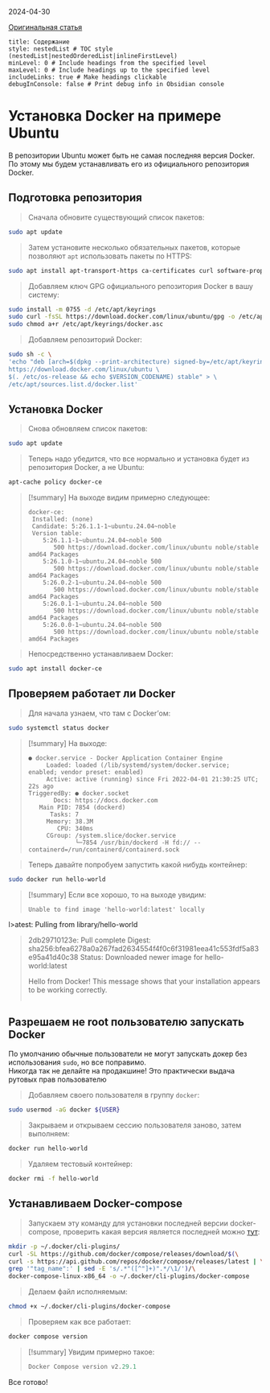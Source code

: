 2024-04-30

[Оригинальная статья](https://totaku.ru/ustanovka-docker-i-docker-compose-na-ubuntu-24-04/)

```table-of-contents
title: Содержание
style: nestedList # TOC style (nestedList|nestedOrderedList|inlineFirstLevel)
minLevel: 0 # Include headings from the specified level
maxLevel: 0 # Include headings up to the specified level
includeLinks: true # Make headings clickable
debugInConsole: false # Print debug info in Obsidian console
```
# Установка Docker на примере Ubuntu

В репозитории Ubuntu может быть не самая последняя версия Docker. По этому мы будем устанавливать его из официального репозитория Docker.

## Подготовка репозитория

>Сначала обновите существующий список пакетов:
```bash
sudo apt update
```

>Затем установите несколько обязательных пакетов, которые позволяют `apt` использовать пакеты по HTTPS:
```bash
sudo apt install apt-transport-https ca-certificates curl software-properties-common
```

>Добавляем ключ GPG официального репозитория Docker в вашу систему:
```bash
sudo install -m 0755 -d /etc/apt/keyrings
sudo curl -fsSL https://download.docker.com/linux/ubuntu/gpg -o /etc/apt/keyrings/docker.asc
sudo chmod a+r /etc/apt/keyrings/docker.asc
```

>Добавляем репозиторий Docker:
```bash
sudo sh -c \
'echo "deb [arch=$(dpkg --print-architecture) signed-by=/etc/apt/keyrings/docker.asc] \
https://download.docker.com/linux/ubuntu \
$(. /etc/os-release && echo $VERSION_CODENAME) stable" > \
/etc/apt/sources.list.d/docker.list'
```

## Установка Docker

>Снова обновляем список пакетов:
```bash
sudo apt update
```

>Теперь надо убедится, что все нормально и установка будет из репозитория Docker, а не Ubuntu:
```bash
apt-cache policy docker-ce
```

>[!summary] На выходе видим примерно следующее:
>```
>docker-ce:
>  Installed: (none)
>  Candidate: 5:26.1.1-1~ubuntu.24.04~noble
>  Version table:
>     5:26.1.1-1~ubuntu.24.04~noble 500
>        500 https://download.docker.com/linux/ubuntu noble/stable amd64 Packages
>     5:26.1.0-1~ubuntu.24.04~noble 500
>        500 https://download.docker.com/linux/ubuntu noble/stable amd64 Packages
>     5:26.0.2-1~ubuntu.24.04~noble 500
>        500 https://download.docker.com/linux/ubuntu noble/stable amd64 Packages
>     5:26.0.1-1~ubuntu.24.04~noble 500
>        500 https://download.docker.com/linux/ubuntu noble/stable amd64 Packages
>     5:26.0.0-1~ubuntu.24.04~noble 500
>        500 https://download.docker.com/linux/ubuntu noble/stable amd64 Packages
>```

>Непосредственно устанавливаем Docker:
```bash
sudo apt install docker-ce
```

## Проверяем работает ли Docker

>Для начала узнаем, что там с Docker’ом:
```bash
sudo systemctl status docker
```

>[!summary] На выходе:
>```
> ● docker.service - Docker Application Container Engine
>      Loaded: loaded (/lib/systemd/system/docker.service; enabled; vendor preset: enabled)
>      Active: active (running) since Fri 2022-04-01 21:30:25 UTC; 22s ago
>TriggeredBy: ● docker.socket
>        Docs: https://docs.docker.com
>    Main PID: 7854 (dockerd)
>       Tasks: 7
>      Memory: 38.3M
>         CPU: 340ms
>      CGroup: /system.slice/docker.service
>              └─7854 /usr/bin/dockerd -H fd:// --containerd=/run/containerd/containerd.sock
>```

>Теперь давайте попробуем запустить какой нибудь контейнер:
```bash
sudo docker run hello-world
```

>[!summary] Если все хорошо, то на выходе увидим:
>```
>Unable to find image 'hello-world:latest' locally
l>atest: Pulling from library/hello-world
>2db29710123e: Pull complete
>Digest: sha256:bfea6278a0a267fad2634554f4f0c6f31981eea41c553fdf5a83e95a41d40c38
>Status: Downloaded newer image for hello-world:latest
>
>Hello from Docker!
>This message shows that your installation appears to be working correctly.
>```

## Разрешаем не root пользователю запускать Docker

По умолчанию обычные пользователи не могут запускать докер без использования `sudo`, но все поправимо.  
Никогда так не делайте на продакшине! Это практически выдача рутовых прав пользователю

>Добавляем своего пользователя в группу `docker`:
```bash
sudo usermod -aG docker ${USER}
```

>Закрываем и открываем сессию пользователя заново, затем выполняем:
```bash
docker run hello-world
```

>Удаляем тестовый контейнер:
```bash
docker rmi -f hello-world
```
## Устанавливаем Docker-compose

>Запускаем эту команду для установки последней версии docker-compose, проверить какая версия является последней можно [тут](https://github.com/docker/compose/releases):
```bash
mkdir -p ~/.docker/cli-plugins/
curl -SL https://github.com/docker/compose/releases/download/$(\
curl -s https://api.github.com/repos/docker/compose/releases/latest | \
grep '"tag_name":' | sed -E 's/.*"([^"]+)".*/\1/')/\
docker-compose-linux-x86_64 -o ~/.docker/cli-plugins/docker-compose
```

>Делаем файл исполняемым:
```bash
chmod +x ~/.docker/cli-plugins/docker-compose
```

> Проверяем как все работает:
```bash
docker compose version
```

>[!summary] Увидим примерно такое:
>```q
>Docker Compose version v2.29.1
>```

Все готово!